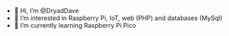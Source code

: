 - 👋 Hi, I’m @DryadDave
- 👀 I’m interested in Raspberry Pi, IoT, web (PHP) and databases (MySql)
- 🌱 I’m currently learning Raspberry Pi Pico
<!--- - 💞️ I’m looking to collaborate on ...
- 📫 How to reach me ...
--->
<!---
DryadDave/DryadDave is a ✨ special ✨ repository because its `README.md` (this file) appears on your GitHub profile.
You can click the Preview link to take a look at your changes.
--->
